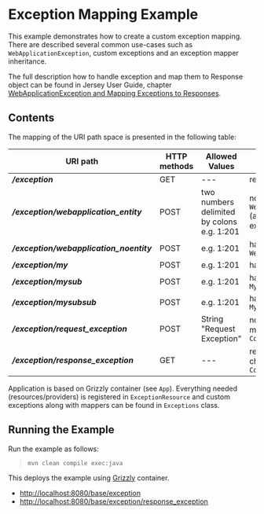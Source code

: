 [//]: # " Copyright (c) 2015, 2020 Oracle and/or its affiliates. All rights reserved. "
[//]: # " "
[//]: # " This program and the accompanying materials are made available under the "
[//]: # " terms of the Eclipse Distribution License v. 1.0, which is available at "
[//]: # " http://www.eclipse.org/org/documents/edl-v10.php. "
[//]: # " "
[//]: # " SPDX-License-Identifier: BSD-3-Clause "

Exception Mapping Example
=========================

This example demonstrates how to create a custom exception mapping. There are described several common use-cases such as
`WebApplicationException`, custom exceptions and an exception mapper inheritance.

The full description how to handle exception and map them to Response object can be found in Jersey User Guide, chapter
[WebApplicationException and Mapping Exceptions to Responses](https://eclipse-ee4j.github.io/jersey.github.io/documentation/latest/representations.html#d0e6355).

Contents
--------

The mapping of the URI path space is presented in the following table:

URI path                                   | HTTP methods  | Allowed Values                              | Description
-----------------------------------------  | ------------- |-------------------------------------------- | ----------------
**_/exception_**                           | GET           | ---                                         | returns "ping!"
**_/exception/webapplication_entity_**     | POST          | two numbers delimited by colons e.g. 1:201  | not handled by `WebApplicationExceptionMapper` (already has an entity in the exception)
**_/exception/webapplication_noentity_**   | POST          | e.g. 1:201                                  | handled by `WebApplicationExceptionMapper`
**_/exception/my_**                        | POST          | e.g. 1:201                                  | handled by `MyExceptionMapper`
**_/exception/mysub_**                     | POST          | e.g. 1:201                                  | handled by `MySubExceptionMapper`
**_/exception/mysubsub_**                  | POST          | e.g. 1:201                                  | handled by `MySubExceptionMapper`
**_/exception/request_exception_**         | POST          | String "Request Exception"                  | not reached a resource method, processed by `ContainerRequestFilter`
**_/exception/response_exception_**        | GET           | ---                                         | response handled and changed by `ContainerResponseFilter`


Application is based on Grizzly container (see `App`). Everything needed
(resources/providers) is registered in `ExceptionResource` and custom exceptions
along with mappers can be found in `Exceptions` class.

Running the Example
-------------------

Run the example as follows:

>     mvn clean compile exec:java

This deploys the example using [Grizzly](http://grizzly.java.net/) container.

-   <http://localhost:8080/base/exception>
-   <http://localhost:8080/base/exception/response_exception>
